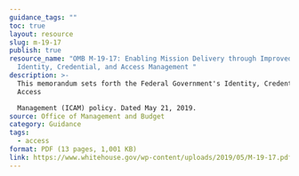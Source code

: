 ```yaml
---
guidance_tags: ""
toc: true
layout: resource
slug: m-19-17
publish: true
resource_name: "OMB M-19-17: Enabling Mission Delivery through Improved
  Identity, Credential, and Access Management "
description: >-
  This memorandum sets forth the Federal Government's Identity, Credential, and
  Access

  Management (ICAM) policy. Dated May 21, 2019.
source: Office of Management and Budget
category: Guidance
tags:
  - access
format: PDF (13 pages, 1,001 KB)
link: https://www.whitehouse.gov/wp-content/uploads/2019/05/M-19-17.pdf
---
```

